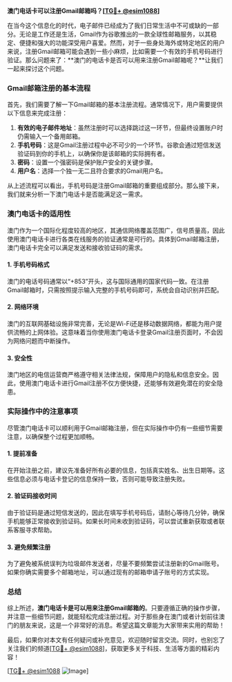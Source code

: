 **澳门电话卡可以注册Gmail邮箱吗？[[TG💪+ @esim1088](https://t.me/s/esim1088)]**

在当今这个信息化的时代，电子邮件已经成为了我们日常生活中不可或缺的一部分。无论是工作还是生活，Gmail作为谷歌推出的一款全球性邮箱服务，以其稳定、便捷和强大的功能深受用户喜爱。然而，对于一些身处海外或特定地区的用户来说，注册Gmail邮箱可能会遇到一些小麻烦，比如需要一个有效的手机号码进行验证。那么问题来了：**澳门的电话卡是否可以用来注册Gmail邮箱呢？**让我们一起来探讨这个问题。

### Gmail邮箱注册的基本流程

首先，我们需要了解一下Gmail邮箱的基本注册流程。通常情况下，用户需要提供以下信息来完成注册：

1. **有效的电子邮件地址**：虽然注册时可以选择跳过这一环节，但最终设置账户时仍需输入一个备用邮箱。
2. **手机号码**：这是Gmail注册过程中必不可少的一个环节。谷歌会通过短信发送验证码到你的手机上，以确保你是该邮箱的实际拥有者。
3. **密码**：设置一个强密码是保护账户安全的关键步骤。
4. **用户名**：选择一个独一无二且符合要求的Gmail用户名。

从上述流程可以看出，手机号码是注册Gmail邮箱的重要组成部分。那么接下来，我们就来分析一下澳门电话卡是否能满足这一需求。

### 澳门电话卡的适用性

澳门作为一个国际化程度较高的地区，其通信网络覆盖范围广，信号质量高，因此使用澳门电话卡进行各类在线服务的验证通常是可行的。具体到Gmail邮箱注册，澳门电话卡完全可以满足发送和接收验证码的需求。

#### 1. 手机号码格式
澳门的电话号码通常以“+853”开头，这与国际通用的国家代码一致。在注册Gmail邮箱时，只需按照提示输入完整的手机号码即可，系统会自动识别并匹配。

#### 2. 网络环境
澳门的互联网基础设施非常完善，无论是Wi-Fi还是移动数据网络，都能为用户提供流畅的上网体验。这意味着当你使用澳门电话卡登录Gmail注册页面时，不会因为网络问题而中断操作。

#### 3. 安全性
澳门地区的电信运营商严格遵守相关法律法规，保障用户的隐私和信息安全。因此，使用澳门电话卡进行Gmail注册不仅方便快捷，还能够有效避免潜在的安全隐患。

### 实际操作中的注意事项

尽管澳门电话卡可以顺利用于Gmail邮箱注册，但在实际操作中仍有一些细节需要注意，以确保整个过程更加顺畅。

#### 1. 提前准备
在开始注册之前，建议先准备好所有必要的信息，包括真实姓名、出生日期等。这些信息必须与电话卡登记的信息保持一致，否则可能导致注册失败。

#### 2. 验证码接收时间
由于验证码是通过短信发送的，因此在填写手机号码后，请耐心等待几分钟，确保手机能够正常接收到验证码。如果长时间未收到验证码，可以尝试重新获取或者联系客服寻求帮助。

#### 3. 避免频繁注册
为了避免被系统误判为垃圾邮件发送者，尽量不要频繁尝试注册新的Gmail账号。如果你确实需要多个邮箱地址，可以通过现有的邮箱申请子账号的方式实现。

### 总结

综上所述，**澳门电话卡是可以用来注册Gmail邮箱的**。只要遵循正确的操作步骤，并注意一些细节问题，就能轻松完成注册过程。对于那些身在澳门或者计划前往澳门的朋友来说，这是一个非常好的消息。希望这篇文章能为大家带来实用的帮助！

最后，如果你对本文有任何疑问或补充意见，欢迎随时留言交流。同时，也别忘了关注我们的频道[[TG💪+ @esim1088](https://t.me/s/esim1088)]，获取更多关于科技、生活等方面的精彩内容！

[[TG💪+ @esim1088](https://t.me/s/esim1088) ![Image](https://i.postimg.cc/4NQfJmqS/Snipaste-2025-05-13-00-14-12.png)]